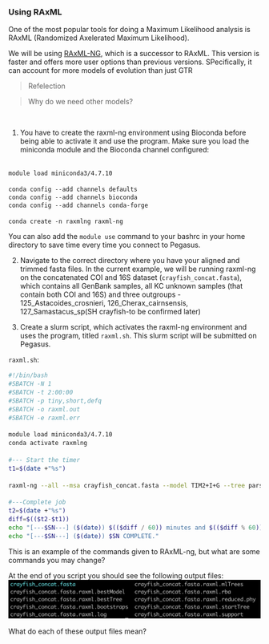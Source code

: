 ### Using RAxML

One of the most popular tools for doing a Maximum Likelihood analysis is RAxML (Randomized Axelerated Maximum Likelihood).

We will be using [RAxML-NG](https://github.com/amkozlov/raxml-ng), which is a successor to RAxML. This version is faster and offers more user options than previous versions. SPecifically, it can account for more models of evolution than just GTR

>Refelection

>Why do we need other models?
<br/>

1. You have to create the raxml-ng environment using Bioconda before being able to activate it and use the program. Make sure you load the miniconda module and the Bioconda channel configured:

```module use /GWSPH/groups/cbi/Apps/_modulefiles

module load miniconda3/4.7.10

conda config --add channels defaults
conda config --add channels bioconda
conda config --add channels conda-forge

conda create -n raxmlng raxml-ng

```

You can also add the `module use` command to your bashrc in your home directory to save time every time you connect to Pegasus.

2. Navigate to the correct directory where you have your aligned and trimmed fasta files. In the current example, we will be running raxml-ng on the concatenated COI and 16S dataset (`crayfish_concat.fasta`), which contains all GenBank samples, all KC unknown samples (that contain both COI and 16S) and three outgroups - 125_Astacoides_crosnieri, 126_Cherax_cairnsensis, 127_Samastacus_sp(SH crayfish-to be confirmed later)

3. Create a slurm script, which activates the raxml-ng environment and uses the program, titled `raxml.sh`. This slurm script will be submitted on Pegasus.

`raxml.sh`:

```bash
#!/bin/bash
#SBATCH -N 1
#SBATCH -t 2:00:00
#SBATCH -p tiny,short,defq
#SBATCH -o raxml.out
#SBATCH -e raxml.err

module load miniconda3/4.7.10
conda activate raxmlng

#--- Start the timer
t1=$(date +"%s")

raxml-ng --all --msa crayfish_concat.fasta --model TIM2+I+G --tree pars{100},rand{100} --bs-trees 1000 --outgroup 125_Astacoides_crosnieri,126_Cherax_cairnsensis,127_Samastacus_sp -threads 1

#---Complete job
t2=$(date +"%s")
diff=$(($t2-$t1))
echo "[---$SN---] ($(date)) $(($diff / 60)) minutes and $(($diff % 60)) seconds elapsed."
echo "[---$SN---] ($(date)) $SN COMPLETE."

```

This is an example of the commands given to RAxML-ng, but what are some commands you may change?

At the end of you script you should see the following output files: <br>
![raxml_img1](/images/raxml_img1.png)

What do each of these output files mean? 

